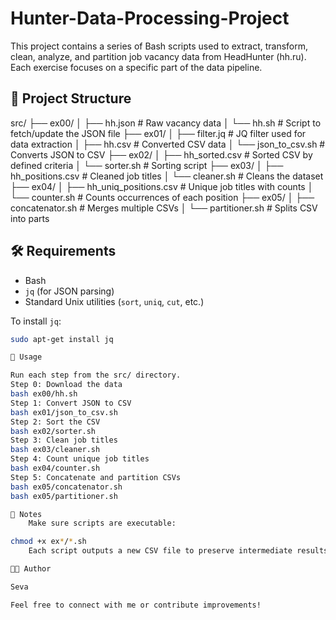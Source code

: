 # Hunter-Data-Processing-Project
This project contains a series of Bash scripts used to extract, transform, clean, analyze, and partition job vacancy data from HeadHunter (hh.ru). Each exercise focuses on a specific part of the data pipeline.


## 📁 Project Structure
src/
├── ex00/
│ ├── hh.json # Raw vacancy data
│ └── hh.sh # Script to fetch/update the JSON file
├── ex01/
│ ├── filter.jq # JQ filter used for data extraction
│ ├── hh.csv # Converted CSV data
│ └── json_to_csv.sh # Converts JSON to CSV
├── ex02/
│ ├── hh_sorted.csv # Sorted CSV by defined criteria
│ └── sorter.sh # Sorting script
├── ex03/
│ ├── hh_positions.csv # Cleaned job titles
│ └── cleaner.sh # Cleans the dataset
├── ex04/
│ ├── hh_uniq_positions.csv # Unique job titles with counts
│ └── counter.sh # Counts occurrences of each position
├── ex05/
│ ├── concatenator.sh # Merges multiple CSVs
│ └── partitioner.sh # Splits CSV into parts


## 🛠️ Requirements

- Bash
- `jq` (for JSON parsing)
- Standard Unix utilities (`sort`, `uniq`, `cut`, etc.)

To install `jq`:

```bash
sudo apt-get install jq

🚀 Usage

Run each step from the src/ directory.
Step 0: Download the data
bash ex00/hh.sh
Step 1: Convert JSON to CSV
bash ex01/json_to_csv.sh
Step 2: Sort the CSV
bash ex02/sorter.sh
Step 3: Clean job titles
bash ex03/cleaner.sh
Step 4: Count unique job titles
bash ex04/counter.sh
Step 5: Concatenate and partition CSVs
bash ex05/concatenator.sh
bash ex05/partitioner.sh

📌 Notes
    Make sure scripts are executable:

chmod +x ex*/*.sh
    Each script outputs a new CSV file to preserve intermediate results.

🧑‍💻 Author

Seva

Feel free to connect with me or contribute improvements!
